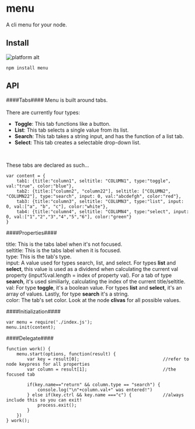 # menu #

A cli menu for your node.

## Install ##
![platform alt](https://img.shields.io/badge/platform-windows%20|%20linux%20|%20osx-blue.svg)

```
npm install menu
```

## API ##
####Tabs####
Menu is built around tabs. <br><br>
There are currently four types: <br>
  * **Toggle**: This tab functions like a button. 
  * **List**: This tab selects a single value from its list. 
  * **Search**: This tab takes a string input, and has the function of a list tab.
  * **Select**: This tab creates a selectable drop-down list.
<br>
	
These tabs are declared as such...

    var content = {
    	tab1: {title:"column1", seltitle: "COLUMN1", type:"toggle", val:"true", color:"blue"},
    	tab2: {title:["column2", "column22"], seltitle: ["COLUMN2", "COLUMN22"], type:"search", input: 0, val:"abcdefgh", color:"red"},
    	tab3: {title:"column3", seltitle: "COLUMN3", type:"list", input: 0, val:["a", "b", "c"], color:"white"},
    	tab4: {title:"column4", seltitle: "COLUMN4", type:"select", input: 0, val:["1","2","3","4","5","6"], color:"green"}
    }

####Properties####

title: This is the tabs label when it's not focused.<br>
seltitle: This is the tabs label when it is focused.<br>
type: This is the tab's type.<br>
input: A value used for types search, list, and select. For types **list** and **select**, this value is used as a dividend when calculating the current val property (input%val.length = index of property val). For a tab of type **search**, it's used similiarly, calculating the index of the current title/seltitle.<br>
val: For type **toggle**, it's a boolean value. For types **list** and **select**, it's an array of values. Lastly, for type **search** it's a string.<br>
color: The tab's set color. Look at the node **clivas** for all possible values.

####Initialization####

    var menu = require('./index.js');
    menu.init(content);
    
####Delegate####

    function work() {
        menu.start(options, function(result) {
            var key = result[0]; 								//refer to node keypress for all properties
            var column = result[1]; 							//the focused tab
            
            if(key.name=="return" && column.type == "search") {
                console.log("\n"+column.val+" was entered!")
            } else if(key.ctrl && key.name ==="c") { 			//always include this so you can exit!
                process.exit();
            }
        })
    } work();
